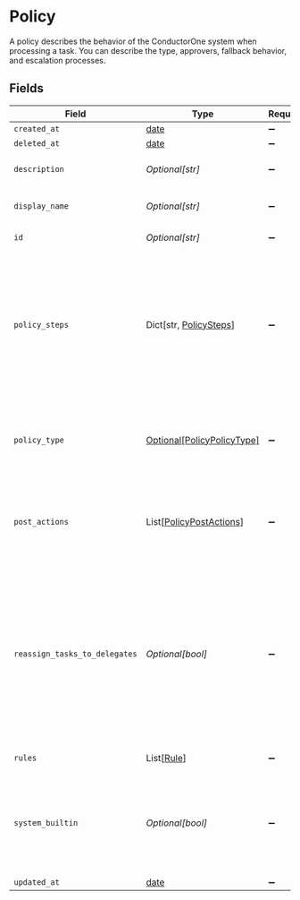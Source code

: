 # Policy

A policy describes the behavior of the ConductorOne system when processing a task. You can describe the type, approvers, fallback behavior, and escalation processes.


## Fields

| Field                                                                                                                                                                       | Type                                                                                                                                                                        | Required                                                                                                                                                                    | Description                                                                                                                                                                 |
| --------------------------------------------------------------------------------------------------------------------------------------------------------------------------- | --------------------------------------------------------------------------------------------------------------------------------------------------------------------------- | --------------------------------------------------------------------------------------------------------------------------------------------------------------------------- | --------------------------------------------------------------------------------------------------------------------------------------------------------------------------- |
| `created_at`                                                                                                                                                                | [date](https://docs.python.org/3/library/datetime.html#date-objects)                                                                                                        | :heavy_minus_sign:                                                                                                                                                          | N/A                                                                                                                                                                         |
| `deleted_at`                                                                                                                                                                | [date](https://docs.python.org/3/library/datetime.html#date-objects)                                                                                                        | :heavy_minus_sign:                                                                                                                                                          | N/A                                                                                                                                                                         |
| `description`                                                                                                                                                               | *Optional[str]*                                                                                                                                                             | :heavy_minus_sign:                                                                                                                                                          | The description of the Policy.                                                                                                                                              |
| `display_name`                                                                                                                                                              | *Optional[str]*                                                                                                                                                             | :heavy_minus_sign:                                                                                                                                                          | The display name of the Policy.                                                                                                                                             |
| `id`                                                                                                                                                                        | *Optional[str]*                                                                                                                                                             | :heavy_minus_sign:                                                                                                                                                          | The ID of the Policy.                                                                                                                                                       |
| `policy_steps`                                                                                                                                                              | Dict[str, [PolicySteps](../../models/shared/policysteps.md)]                                                                                                                | :heavy_minus_sign:                                                                                                                                                          | A map of string(policy type) to steps in a policy. This structure is leftover from a previous design, and should only ever have one key->value set.                         |
| `policy_type`                                                                                                                                                               | [Optional[PolicyPolicyType]](../../models/shared/policypolicytype.md)                                                                                                       | :heavy_minus_sign:                                                                                                                                                          | Indicates the type of this policy. Can also be used to get the value from policySteps.                                                                                      |
| `post_actions`                                                                                                                                                              | List[[PolicyPostActions](../../models/shared/policypostactions.md)]                                                                                                         | :heavy_minus_sign:                                                                                                                                                          | An array of actions (ordered) to take place after a policy completes processing.                                                                                            |
| `reassign_tasks_to_delegates`                                                                                                                                               | *Optional[bool]*                                                                                                                                                            | :heavy_minus_sign:                                                                                                                                                          | A policy configuration option that allows for reassinging tasks to delgated users. This level of delegation referrs to the individual delegates users set on their account. |
| `rules`                                                                                                                                                                     | List[[Rule](../../models/shared/rule.md)]                                                                                                                                   | :heavy_minus_sign:                                                                                                                                                          | The rules field.                                                                                                                                                            |
| `system_builtin`                                                                                                                                                            | *Optional[bool]*                                                                                                                                                            | :heavy_minus_sign:                                                                                                                                                          | Whether this policy is a builtin system policy. Builtin system policies cannot be edited.                                                                                   |
| `updated_at`                                                                                                                                                                | [date](https://docs.python.org/3/library/datetime.html#date-objects)                                                                                                        | :heavy_minus_sign:                                                                                                                                                          | N/A                                                                                                                                                                         |